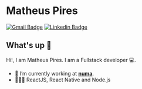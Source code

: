 # Matheus Pires
[![Gmail Badge](https://img.shields.io/badge/-matheushenriquepires99@gmail.com-c14438?style=flat-square&logo=Gmail&logoColor=white&link=mailto:matheushenriquepires99@gmail.com)](mailto:matheushenriquepires99@gmail.com)
[![Linkedin Badge](https://img.shields.io/badge/-MatheusPires-blue?style=flat-square&logo=Linkedin&logoColor=white&link=https://www.linkedin.com/in/matheus-pires-521271180/)](https://www.linkedin.com/in/matheus-pires-521271180/) 

## What's up 👋
Hi!, I am Matheus Pires.
I am a Fullstack developer 💻.

- 🚀 I’m currently working at **[numa](https://www.numastays.com/)**.
- 👨🏻‍💻 ReactJS, React Native and Node.js
